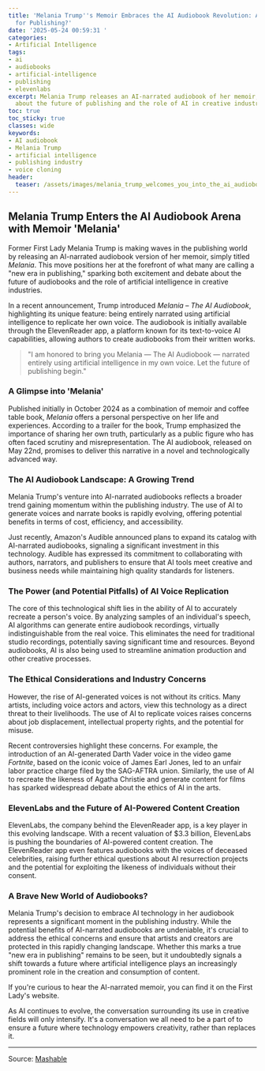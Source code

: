 ```yaml
---
title: 'Melania Trump''s Memoir Embraces the AI Audiobook Revolution: A New Chapter
  for Publishing?'
date: '2025-05-24 00:59:31 '
categories:
- Artificial Intelligence
tags:
- ai
- audiobooks
- artificial-intelligence
- publishing
- elevenlabs
excerpt: Melania Trump releases an AI-narrated audiobook of her memoir, sparking debate
  about the future of publishing and the role of AI in creative industries.
toc: true
toc_sticky: true
classes: wide
keywords:
- AI audiobook
- Melania Trump
- artificial intelligence
- publishing industry
- voice cloning
header:
  teaser: /assets/images/melania_trump_welcomes_you_into_the_ai_audiobook_e_20250524005930.jpg
---
```


## Melania Trump Enters the AI Audiobook Arena with Memoir 'Melania'

Former First Lady Melania Trump is making waves in the publishing world by releasing an AI-narrated audiobook version of her memoir, simply titled *Melania*. This move positions her at the forefront of what many are calling a "new era in publishing," sparking both excitement and debate about the future of audiobooks and the role of artificial intelligence in creative industries.

In a recent announcement, Trump introduced *Melania – The AI Audiobook*, highlighting its unique feature: being entirely narrated using artificial intelligence to replicate her own voice. The audiobook is initially available through the ElevenReader app, a platform known for its text-to-voice AI capabilities, allowing authors to create audiobooks from their written works.

> "I am honored to bring you Melania &mdash; The AI Audiobook &mdash; narrated entirely using artificial intelligence in my own voice. Let the future of publishing begin."

### A Glimpse into 'Melania'

Published initially in October 2024 as a combination of memoir and coffee table book, *Melania* offers a personal perspective on her life and experiences. According to a trailer for the book, Trump emphasized the importance of sharing her own truth, particularly as a public figure who has often faced scrutiny and misrepresentation. The AI audiobook, released on May 22nd, promises to deliver this narrative in a novel and technologically advanced way.

### The AI Audiobook Landscape: A Growing Trend

Melania Trump's venture into AI-narrated audiobooks reflects a broader trend gaining momentum within the publishing industry. The use of AI to generate voices and narrate books is rapidly evolving, offering potential benefits in terms of cost, efficiency, and accessibility.

Just recently, Amazon's Audible announced plans to expand its catalog with AI-narrated audiobooks, signaling a significant investment in this technology. Audible has expressed its commitment to collaborating with authors, narrators, and publishers to ensure that AI tools meet creative and business needs while maintaining high quality standards for listeners.

### The Power (and Potential Pitfalls) of AI Voice Replication

The core of this technological shift lies in the ability of AI to accurately recreate a person's voice. By analyzing samples of an individual's speech, AI algorithms can generate entire audiobook recordings, virtually indistinguishable from the real voice. This eliminates the need for traditional studio recordings, potentially saving significant time and resources. Beyond audiobooks, AI is also being used to streamline animation production and other creative processes.

### The Ethical Considerations and Industry Concerns

However, the rise of AI-generated voices is not without its critics. Many artists, including voice actors and actors, view this technology as a direct threat to their livelihoods. The use of AI to replicate voices raises concerns about job displacement, intellectual property rights, and the potential for misuse.

Recent controversies highlight these concerns. For example, the introduction of an AI-generated Darth Vader voice in the video game *Fortnite*, based on the iconic voice of James Earl Jones, led to an unfair labor practice charge filed by the SAG-AFTRA union. Similarly, the use of AI to recreate the likeness of Agatha Christie and generate content for films has sparked widespread debate about the ethics of AI in the arts.

### ElevenLabs and the Future of AI-Powered Content Creation

ElevenLabs, the company behind the ElevenReader app, is a key player in this evolving landscape. With a recent valuation of $3.3 billion, ElevenLabs is pushing the boundaries of AI-powered content creation. The ElevenReader app even features audiobooks with the voices of deceased celebrities, raising further ethical questions about AI resurrection projects and the potential for exploiting the likeness of individuals without their consent.

### A Brave New World of Audiobooks?

Melania Trump's decision to embrace AI technology in her audiobook represents a significant moment in the publishing industry. While the potential benefits of AI-narrated audiobooks are undeniable, it's crucial to address the ethical concerns and ensure that artists and creators are protected in this rapidly changing landscape. Whether this marks a true "new era in publishing" remains to be seen, but it undoubtedly signals a shift towards a future where artificial intelligence plays an increasingly prominent role in the creation and consumption of content.

If you're curious to hear the AI-narrated memoir, you can find it on the First Lady's website.

As AI continues to evolve, the conversation surrounding its use in creative fields will only intensify. It's a conversation we all need to be a part of to ensure a future where technology empowers creativity, rather than replaces it.

---

Source: [Mashable](https://mashable.com/article/melania-trump-ai-audio-book)